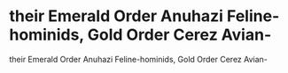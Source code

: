 # their Emerald Order Anuhazi Feline-hominids, Gold Order Cerez Avian-

their Emerald Order Anuhazi Feline-hominids, Gold Order Cerez Avian-